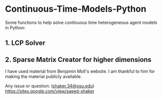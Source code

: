 # Continuous-Time-Models-Python

Some functions to help solve continuous time heterogeneous agent models in Python:

## 1. LCP Solver
## 2. Sparse Matrix Creator for higher dimensions

I have used material from Benjamin Moll's website. I am thankful to him for making the material publicly available.

Any issue or question: (shaker.34@osu.edu)
https://sites.google.com/view/saeed-shaker
